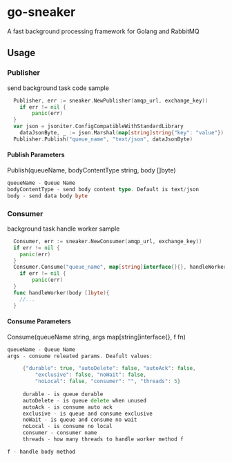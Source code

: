 # go-sneaker
A fast background processing framework for Golang and RabbitMQ 


## Usage

### Publisher

send background task code sample

```go
  Publisher, err := sneaker.NewPublisher(amqp_url, exchange_key))
	if err != nil {
		panic(err)
  }
  var json = jsoniter.ConfigCompatibleWithStandardLibrary
	dataJsonByte, _ := json.Marshal(map[string]string{"key": "value"})
  Publisher.Publish("queue_name", "text/json", dataJsonByte)
```

#### Publish Parameters
Publish(queueName, bodyContentType string, body []byte)

```go
queueName - Queue Name
bodyContentType - send body content type. Default is text/json
body - send data body byte
```

### Consumer

background task handle worker sample

```go
  Consumer, err := sneaker.NewConsumer(amqp_url, exchange_key))
  if err != nil {
    panic(err)
  }
  Consumer.Consume("queue_name", map[string]interface{}{}, handleWorker)
	if err != nil {
		panic(err)
  }
  func handleWorker(body []byte){
    //...
  }
```

#### Consume Parameters
Consume(queueName string, args map[string]interface{}, f fn)

```go
queueName - Queue Name
args - consume releated params. Deafult values:

     {"durable": true, "autoDelete": false, "autoAck": false,
		 "exclusive": false, "noWait": false,
		 "noLocal": false, "consumer": "", "threads": 5}
    
     durable - is queue durable
     autoDelete - is queue delete when unused
     autoAck - is consume auto ack
     exclusive - is queue and consume exclusive
     noWait - is queue and consume no wait
     noLocal - is consume no local
     consumer - consumer name
     threads - how many threads to handle worker method f

f - handle body method
```